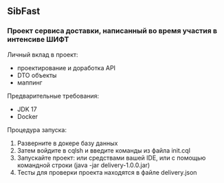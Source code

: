 ## SibFast
### Проект сервиса доставки, написанный во время участия в интенсиве ШИФТ

Личный вклад в проект:
* проектирование и доработка API
* DTO объекты
* маппинг

Предварительные требования:
* JDK 17
* Docker

Процедура запуска:
1. Разверните в докере базу данных
2. Затем войдите в cqlsh и введите команды из файла init.cql
3. Запускайте проект: или средствами вашей IDE, или с помощью командной строки (java -jar delivery-1.0.0.jar)
4. Тесты для проверки проекта находятся в файле delivery.json
